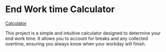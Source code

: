 # End Work time Calculator

[Calculator](https://gentuka.github.io/)

This project is a simple and intuitive calculator designed to determine your end work time. It allows you to account for breaks and any collected overtime, ensuring you always know when your workday will finish.